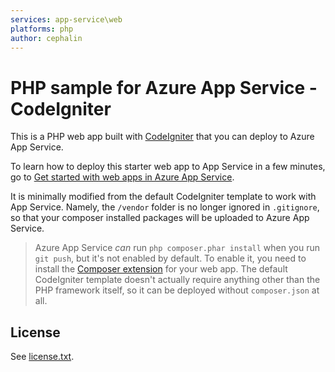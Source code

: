 ```yaml
---
services: app-service\web
platforms: php
author: cephalin
---
```


# PHP sample for Azure App Service - CodeIgniter

This is a PHP web app built with [CodeIgniter](http://www.codeigniter.com/) that you can deploy 
to Azure App Service. 

To learn how to deploy this starter web app to App Service in a few minutes, go to 
[Get started with web apps in Azure App Service](https://azure.microsoft.com/en-us/documentation/articles/app-service-web-get-started/). 

It is minimally modified from the default CodeIgniter template to work with App Service. Namely, the `/vendor` 
folder is no longer ignored in `.gitignore`, so that your composer installed packages will be 
uploaded to Azure App Service.

> Azure App Service *can* run `php composer.phar install` when you run `git push`, but it's not enabled by default. To enable
it, you need to install the [Composer extension](http://www.siteextensions.net/packages/ComposerExtension/)
for your web app. The default CodeIgniter template doesn't actually require anything other than the PHP framework 
itself, so it can be deployed without `composer.json` at all.

## License

See [license.txt](license.txt).